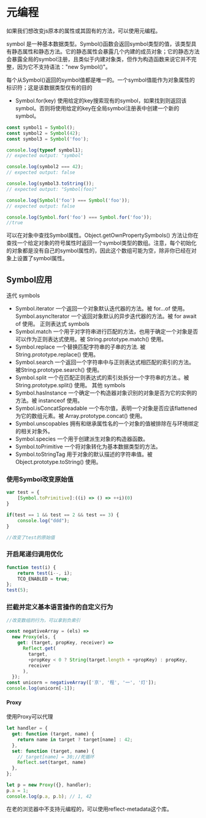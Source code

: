 # 元编程

如果我们想改变js原本的属性或其固有的方法，可以使用元编程。

symbol 是一种基本数据类型。Symbol()函数会返回symbol类型的值，该类型具有静态属性和静态方法。它的静态属性会暴露几个内建的成员对象；它的静态方法会暴露全局的symbol注册，且类似于内建对象类，但作为构造函数来说它并不完整，因为它不支持语法："new Symbol()"。

每个从Symbol()返回的symbol值都是唯一的。一个symbol值能作为对象属性的标识符；这是该数据类型仅有的目的

- Symbol.for(key)
使用给定的key搜索现有的symbol，如果找到则返回该symbol。否则将使用给定的key在全局symbol注册表中创建一个新的symbol。

```javascript
const symbol1 = Symbol();
const symbol2 = Symbol(42);
const symbol3 = Symbol('foo');

console.log(typeof symbol1);
// expected output: "symbol"

console.log(symbol2 === 42);
// expected output: false

console.log(symbol3.toString());
// expected output: "Symbol(foo)"

console.log(Symbol('foo') === Symbol('foo'));
// expected output: false

console.log(Symbol.for('foo') === Symbol.for('foo'));
//true

```

可以在对象中查找Symbol属性。Object.getOwnPropertySymbols() 方法让你在查找一个给定对象的符号属性时返回一个symbol类型的数组。注意，每个初始化的对象都是没有自己的symbol属性的，因此这个数组可能为空，除非你已经在对象上设置了symbol属性。

## Symbol应用
迭代 symbols
- Symbol.iterator
一个返回一个对象默认迭代器的方法。被 for...of 使用。
Symbol.asyncIterator 
一个返回对象默认的异步迭代器的方法。被 for await of 使用。
正则表达式 symbols
- Symbol.match
一个用于对字符串进行匹配的方法，也用于确定一个对象是否可以作为正则表达式使用。被 String.prototype.match() 使用。
- Symbol.replace
一个替换匹配字符串的子串的方法. 被 String.prototype.replace() 使用。
- Symbol.search
一个返回一个字符串中与正则表达式相匹配的索引的方法。被String.prototype.search() 使用。
- Symbol.split
一个在匹配正则表达式的索引处拆分一个字符串的方法.。被 String.prototype.split() 使用。
其他 symbols
- Symbol.hasInstance
一个确定一个构造器对象识别的对象是否为它的实例的方法。被 instanceof 使用。
- Symbol.isConcatSpreadable
一个布尔值，表明一个对象是否应该flattened为它的数组元素。被 Array.prototype.concat() 使用。
- Symbol.unscopables
拥有和继承属性名的一个对象的值被排除在与环境绑定的相关对象外。
- Symbol.species
一个用于创建派生对象的构造器函数。
- Symbol.toPrimitive
一个将对象转化为基本数据类型的方法。
- Symbol.toStringTag
用于对象的默认描述的字符串值。被 Object.prototype.toString() 使用。

### 使用Symbol改变原始值

```javascript
var test = {
    [Symbol.toPrimitive]:((i) => () => ++i)(0)
}

if(test == 1 && test == 2 && test == 3) {
    console.log("ddd");
}

//改变了test的原始值

```

### 开启尾递归调用优化

```javascript
function test(i) {
    return test(i--, i);
    TCO_ENABLED = true;
};
test(5);

```

### 拦截并定义基本语言操作的自定义行为

```javascript
//改变数组的行为，可以拿到负索引

const negativeArray = (els) =>
  new Proxy(els, {
    get: (target, propKey, receiver) =>
      Reflect.get(
        target,
        +propKey < 0 ? String(target.length + +propKey) : propKey,
        receiver
      ),
  });
const unicorn = negativeArray(['京', '程', '一', '灯']);
console.log(unicorn[-1]);

```

#### Proxy
使用Proxy可以代理
```javascript
let handler = {
  get: function (target, name) {
    return name in target ? target[name] : 42;
  },
  set: function (target, name) {
    // target[name] = 30;//死循环
    Reflect.set(target, name)
  },
};

let p = new Proxy({}, handler);
p.a = 1;
console.log(p.a, p.b); // 1, 42

```

在老的浏览器中不支持元编程的，可以使用reflect-metadata这个库。





